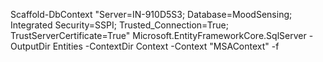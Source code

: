 Scaffold-DbContext "Server=IN-910D5S3; Database=MoodSensing; Integrated Security=SSPI; Trusted_Connection=True; TrustServerCertificate=True" Microsoft.EntityFrameworkCore.SqlServer -OutputDir Entities -ContextDir Context -Context "MSAContext" -f